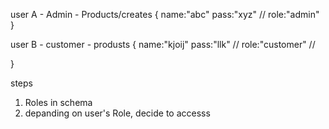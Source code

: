 


 user A - Admin - Products/creates
 {
    name:"abc"
    pass:"xyz" //
    role:"admin"
 }

 user B - customer - produsts
 {
    name:"kjoij"
    pass:"llk" //
    role:"customer" //
    
 }



 steps

 1. Roles in schema
 2. depanding on user's Role, decide to accesss
 